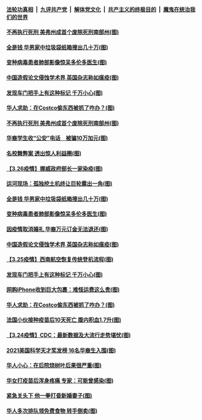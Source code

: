 

####  [法轮功真相](../../../../basic/blob/master/README.md?t=03280730) &nbsp;|&nbsp; [九评共产党](../../../../9ping.md/blob/master/README.md?t=03280730) &nbsp;|&nbsp; [解体党文化](../../../../jtdwh.md/blob/master/README.md?t=03280730)  &nbsp;|&nbsp; [共产主义的终极目的](../../../../gczydzjmd.md/blob/master/README.md?t=03280730) &nbsp;|&nbsp; [魔鬼在统治我们的世界](../../../../mgztzwmdsj.md/blob/master/README.md?t=03280730) 

#### [不再执行死刑 美弗州成首个废除死刑南部州(图)](../pages/p3/966856.md?t=03280730) 

#### [全是钱 华男家中垃圾袋纸箱搜出几十万(图)](../pages/p3/966831.md?t=03280730) 

#### [变种病毒患者肺部影像惊呆多伦多医生(图)](../pages/p3/966753.md?t=03280730) 

#### [中国造假论文侵蚀学术界 英国杂志称如瘟疫(图)](../pages/p3/966748.md?t=03280730) 

#### [发现车门把手上有这种标记 千万小心(图)](../pages/p3/966737.md?t=03280730) 

#### [华人求助：在Costco偷东西被抓了咋办？(图)](../pages/p3/966706.md?t=03280730) 

#### [不再执行死刑 美弗州成首个废除死刑南部州(图)](../pages/p3/966856.md?t=03280730) 

#### [华裔学生收“公安”电话　被骗10万加元(图)](../pages/p3/966877.md?t=03280730) 

#### [名校舞弊案 透出惊人利益圈(图)](../pages/p3/966797.md?t=03280730) 

#### [【3.26疫情】挪威政府部长一家染疫(图)](../pages/p3/966854.md?t=03280730) 

#### [运河现场：孤独挖土机终让巨轮露出一角(图)](../pages/p3/966851.md?t=03280730) 

#### [全是钱 华男家中垃圾袋纸箱搜出几十万(图)](../pages/p3/966831.md?t=03280730) 

#### [变种病毒患者肺部影像惊呆多伦多医生(图)](../pages/p3/966753.md?t=03280730) 

#### [因疫情取消婚礼 华裔万元订金无法退还(图)](../pages/p3/966752.md?t=03280730) 

#### [中国造假论文侵蚀学术界 英国杂志称如瘟疫(图)](../pages/p3/966748.md?t=03280730) 

#### [【3.25疫情】西南航空恢复传统登机流程(图)](../pages/p3/966739.md?t=03280730) 

#### [发现车门把手上有这种标记 千万小心(图)](../pages/p3/966737.md?t=03280730) 

#### [网购iPhone收到巨大包裹：难怪运费这么贵(图)](../pages/p3/966713.md?t=03280730) 

#### [华人求助：在Costco偷东西被抓了咋办？(图)](../pages/p3/966706.md?t=03280730) 

#### [法国小伙接种疫苗后10天死亡 腹内积血1.7升(图)](../pages/p3/966632.md?t=03280730) 

#### [【3.24疫情】CDC：最新数据及大流行走势堪忧(图)](../pages/p3/966626.md?t=03280730) 

#### [2021美国科学天才奖发榜 16名华裔生入围(图)](../pages/p3/966613.md?t=03280730) 

#### [华人小心：在后院烧树叶后果很严重(图)](../pages/p3/966600.md?t=03280730) 

#### [华女打疫苗后浑身疼痛 专家：可能曾感染(图)](../pages/p3/966585.md?t=03280730) 

#### [紧急关头下 他一拳打昏新婚妻子(图)](../pages/p3/966485.md?t=03280730) 

#### [华人多次排队领免费食物 转手倒卖(图)](../pages/p3/966529.md?t=03280730) 

